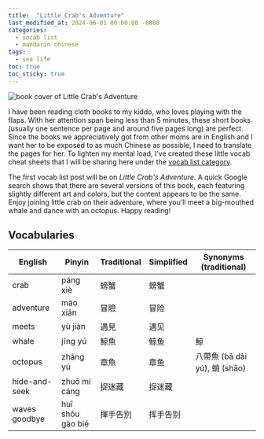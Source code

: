 ```yaml
---
title:  "Little Crab's Adventure"
last_modified_at: 2024-06-01 00:00:00 -0800
categories:
  - vocab list
  - mandarin chinese
tags:
  - sea life
toc: true
toc_sticky: true
---
```


![book cover of Little Crab's Adventure](https://i.imgur.com/yPl6cb2.jpg)

I have been reading cloth books to my kiddo, who loves playing with the flaps. With her attention span being less than 5 minutes, these short books (usually one sentence per page and around five pages long) are perfect. Since the books we appreciatively got from other moms are in English and I want her to be exposed to as much Chinese as possible, I need to translate the pages for her. To lighten my mental load, I’ve created these little vocab cheat sheets that I will be sharing here under the [vocab list category](/categories/vocab-list/).

The first vocab list post will be on *Little Crab's Adventure*. A quick Google search shows that there are several versions of this book, each featuring slightly different art and colors, but the content appears to be the same. Enjoy joining little crab on their adventure, where you’ll meet a big-mouthed whale and dance with an octopus. Happy reading!

## Vocabularies

| English | Pinyin  | Traditional  |  Simplified | Synonyms (traditional)
|-----|---|---|---|---|
| crab | páng xiè | 螃蟹 | 螃蟹 | |
| adventure | mào xiǎn | 冒險 |  冒险 | |
| meets | yù jiàn  | 遇見 | 遇见 |   | |
| whale | jīng yú | 鯨魚 | 鲸鱼 | 鯨
| octopus | zhāng yú | 章魚 | 章鱼 | 八帶魚 (bā dài yú),  蛸 (shāo) |
| hide-and-seek | zhuō mí cáng  | 捉迷藏  |  捉迷藏 |   |
| waves goodbye | huī shǒu gào bié  | 揮手告別 | 挥手告别 |   |
